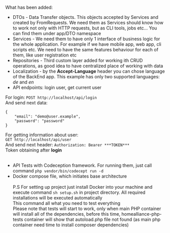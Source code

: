 What has been added:<br>
- DTOs - Data Transfer objects. This objects accepted by Services and created by FromRequests. We need them as Services should know how to work not only with HTTP requests, but as CLI tools, jobs etc... You can find them under app/DTO namespace<br>
- Services - We need them to have only 1 interface of business logic for the whole application. For example if we have mobile app, web app, cli scripts etc. We need to have the same features behaviour for each of them, like user registration etc<br>
- Repositories - Third custom layer added for working ith CRUD operations, as good idea to have centralized place of working with data<br>
- Localization - by the <b>Accept-Language</b> header you can chose language of the BackEnd app. This example has only two supported languages: <i>de</i> and <i>en</i><br>
- API endpoints: login user, get current user<br>

For login:
`POST http://localhost/api/login` <br>
And send next data:
```
{
   	"email": "demo@user.example",
   	"password": "password"
}
```
For getting information about user:<br>
`GET http://localhost/api/user` <br>
And send next header:
`Authorization: Bearer ***TOKEN***`<br>
Token obtaining after <b>login</b><br><br>
- API Tests with Codeception framework. For running them, just call command `php vendor/bin/codecept run -d`<br>
- Docker compose file, which initiates base architecture<br><br>
P.S For setting up project just install Docker into your machine and execute command `sh setup.sh` in project directory. All required installations will be executed automatically<br>
This command all what you need to test everything<br>
Please note that tests will start to work, only when main PHP container will install all of the dependencies, before this time, homealliance-php-tests container will show that autoload.php file not found (as main php container need time to install composer dependencies)